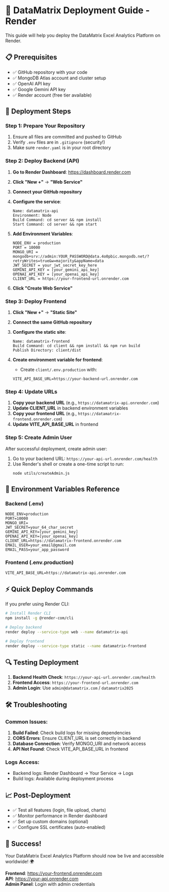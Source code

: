 # 🚀 DataMatrix Deployment Guide - Render

This guide will help you deploy the DataMatrix Excel Analytics Platform on Render.

## 📋 Prerequisites

- ✅ GitHub repository with your code
- ✅ MongoDB Atlas account and cluster setup
- ✅ OpenAI API key
- ✅ Google Gemini API key
- ✅ Render account (free tier available)

## 🎯 Deployment Steps

### **Step 1: Prepare Your Repository**

1. Ensure all files are committed and pushed to GitHub
2. Verify `.env` files are in `.gitignore` (security!)
3. Make sure `render.yaml` is in your root directory

### **Step 2: Deploy Backend (API)**

1. **Go to Render Dashboard**: https://dashboard.render.com
2. **Click "New +"** → **"Web Service"**
3. **Connect your GitHub repository**
4. **Configure the service**:
   ```
   Name: datamatrix-api
   Environment: Node
   Build Command: cd server && npm install  
   Start Command: cd server && npm start
   ```

5. **Add Environment Variables**:
   ```
   NODE_ENV = production
   PORT = 10000
   MONGO_URI = mongodb+srv://admin:YOUR_PASSWORD@data.4o0pbic.mongodb.net/?retryWrites=true&w=majority&appName=data
   JWT_SECRET = your_jwt_secret_key_here
   GEMINI_API_KEY = [your_gemini_api_key]
   OPENAI_API_KEY = [your_openai_api_key]
   CLIENT_URL = https://your-frontend-url.onrender.com
   ```

6. **Click "Create Web Service"**

### **Step 3: Deploy Frontend**

1. **Click "New +"** → **"Static Site"**
2. **Connect the same GitHub repository**
3. **Configure the static site**:
   ```
   Name: datamatrix-frontend
   Build Command: cd client && npm install && npm run build
   Publish Directory: client/dist
   ```

4. **Create environment variable for frontend**:
   - Create `client/.env.production` with:
   ```
   VITE_API_BASE_URL=https://your-backend-url.onrender.com
   ```

### **Step 4: Update URLs**

1. **Copy your backend URL** (e.g., `https://datamatrix-api.onrender.com`)
2. **Update CLIENT_URL** in backend environment variables
3. **Copy your frontend URL** (e.g., `https://datamatrix-frontend.onrender.com`)  
4. **Update VITE_API_BASE_URL** in frontend

### **Step 5: Create Admin User**

After successful deployment, create admin user:

1. Go to your backend URL: `https://your-api-url.onrender.com/health`
2. Use Render's shell or create a one-time script to run:
   ```bash
   node utils/createAdmin.js
   ```

## 🔧 Environment Variables Reference

### **Backend (.env)**
```env
NODE_ENV=production
PORT=10000
MONGO_URI=
JWT_SECRET=your_64_char_secret
GEMINI_API_KEY=[your_gemini_key]
OPENAI_API_KEY=[your_openai_key]
CLIENT_URL=https://datamatrix-frontend.onrender.com
EMAIL_USER=your_email@gmail.com
EMAIL_PASS=your_app_password
```

### **Frontend (.env.production)**
```env
VITE_API_BASE_URL=https://datamatrix-api.onrender.com
```

## ⚡ Quick Deploy Commands

If you prefer using Render CLI:

```bash
# Install Render CLI
npm install -g @render-com/cli

# Deploy backend
render deploy --service-type web --name datamatrix-api

# Deploy frontend  
render deploy --service-type static --name datamatrix-frontend
```

## 🔍 Testing Deployment

1. **Backend Health Check**: `https://your-api-url.onrender.com/health`
2. **Frontend Access**: `https://your-frontend-url.onrender.com`
3. **Admin Login**: Use `admin@datamatrix.com` / `datamatrix2025`

## 🛠️ Troubleshooting

### **Common Issues:**

1. **Build Failed**: Check build logs for missing dependencies
2. **CORS Errors**: Ensure CLIENT_URL is set correctly in backend
3. **Database Connection**: Verify MONGO_URI and network access
4. **API Not Found**: Check VITE_API_BASE_URL in frontend

### **Logs Access:**
- Backend logs: Render Dashboard → Your Service → Logs
- Build logs: Available during deployment process

## 📈 Post-Deployment

- ✅ Test all features (login, file upload, charts)
- ✅ Monitor performance in Render dashboard  
- ✅ Set up custom domains (optional)
- ✅ Configure SSL certificates (auto-enabled)

## 🎉 Success!

Your DataMatrix Excel Analytics Platform should now be live and accessible worldwide! 🌍

**Frontend**: https://your-frontend.onrender.com  
**API**: https://your-api.onrender.com  
**Admin Panel**: Login with admin credentials